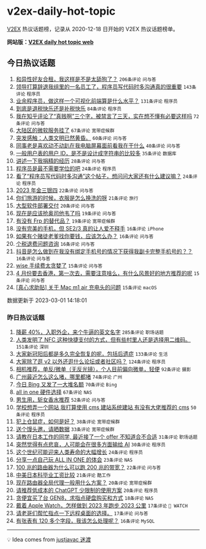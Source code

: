 # v2ex-daily-hot-topic

[V2EX](https://www.v2ex.com/) 热议话题榜，记录从 2020-12-18 日开始的 V2EX 热议话题榜单。

**网站版：[V2EX daily hot topic web](https://boojack.github.io/v2ex-daily-hot-topic-web/)**

## 今日热议话题

<!-- TODAY BEGIN -->

1. [和异性好友合租，我这样是不是太舔狗了？](https://www.v2ex.com/t/920116) `206条评论` `问与答`
1. [领导打算辞退我组里的一名员工了，程序员写代码时多沟通真的很重要](https://www.v2ex.com/t/920072) `143条评论` `程序员`
1. [业余程序员，做这样一个可视化前端算是什么水平？](https://www.v2ex.com/t/920089) `131条评论` `程序员`
1. [到底是退税快乐还是补税快乐](https://www.v2ex.com/t/920067) `84条评论` `程序员`
1. [我在知乎评论了“真贱啊”三个字，被禁言了三天，实在想不懂有必要这样吗](https://www.v2ex.com/t/920128) `72条评论` `问与答`
1. [大陆区的微软服务挂了](https://www.v2ex.com/t/920153) `67条评论` `宽带症候群`
1. [突发感触：人类文明已然黄昏。](https://www.v2ex.com/t/920114) `60条评论` `问与答`
1. [同事老是喜欢动不动趴在我电脑屏幕面前看我在干什么](https://www.v2ex.com/t/920201) `40条评论` `问与答`
1. [一般用户表的用户 ID，是不是设计成字符串的比较多](https://www.v2ex.com/t/920125) `35条评论` `数据库`
1. [讲述一下我捐精的经历](https://www.v2ex.com/t/920174) `28条评论` `问与答`
1. [程序员是最不需要学位的吧](https://www.v2ex.com/t/920179) `24条评论` `程序员`
1. [看了“程序员写代码时多沟通”这个帖子，想问问大家还有什么建议嘛？](https://www.v2ex.com/t/920115) `24条评论` `程序员`
1. [2023 年金三银四](https://www.v2ex.com/t/920127) `22条评论` `问与答`
1. [你们旅游的时候，衣服是怎么换洗的呀](https://www.v2ex.com/t/920131) `21条评论` `旅行`
1. [大型软件部署交付](https://www.v2ex.com/t/920110) `20条评论` `问与答`
1. [现在是应该抢奥司他韦了吗](https://www.v2ex.com/t/920087) `19条评论` `问与答`
1. [有没有 Frp 的替代品？](https://www.v2ex.com/t/920025) `19条评论` `宽带症候群`
1. [没有完美的手机，但 SE2/3 真的让人爱不释手](https://www.v2ex.com/t/920168) `16条评论` `iPhone`
1. [如果有个赌徒老爹找你要钱，应该怎么办？](https://www.v2ex.com/t/920152) `16条评论` `问与答`
1. [个税退费问题咨询](https://www.v2ex.com/t/920071) `16条评论` `问与答`
1. [抖音是怎么做到在我没有绑定手机号的情况下获得我副卡完整手机号的？？](https://www.v2ex.com/t/920065) `16条评论` `问与答`
1. [wise 手续费太贪婪了](https://www.v2ex.com/t/920277) `15条评论` `问与答`
1. [4 月份要去香港，第一次去，需要注意啥么，有什么风景好的地方推荐的呢](https://www.v2ex.com/t/920148) `15条评论` `问与答`
1. [[真心求助贴] 关于 Mac m1 air 充电头的问题](https://www.v2ex.com/t/920130) `15条评论` `macOS`

数据更新于 2023-03-01 14:18:01

<!-- TODAY END -->

### 昨日热议话题

<!-- YESTERDAY BEGIN -->

1. [降薪 40%，入职外企，来个牛逼的英文名字](https://www.v2ex.com/t/919735) `285条评论` `职场话题`
1. [人类发明了 NFC 这种快捷支付的方式，但有些村里人还是选择用二维码。](https://www.v2ex.com/t/919692) `151条评论` `深圳`
1. [大家新冠阳后都是多久完全恢复的呢，包括后遗症](https://www.v2ex.com/t/919730) `133条评论` `生活`
1. [大家除了逛 v2 以外还逛什么论坛或者社区吗？](https://www.v2ex.com/t/919822) `124条评论` `程序员`
1. [相机推荐，单反/微单（无反光镜），个人目前偏向微单，轻便](https://www.v2ex.com/t/919718) `92条评论` `摄影`
1. [广州最近怎么这么堵，哪里都堵](https://www.v2ex.com/t/919706) `74条评论` `广州`
1. [今日 Bing 又发了一大堆名额](https://www.v2ex.com/t/919767) `70条评论` `Bing`
1. [all in one 硬件选择](https://www.v2ex.com/t/919693) `67条评论` `NAS`
1. [男生用，斩女香水推荐](https://www.v2ex.com/t/919717) `52条评论` `问与答`
1. [学校想弄一个网站 我打算使用 cms 建站系统建站 有没有大佬推荐的 cms](https://www.v2ex.com/t/919707) `50条评论` `程序员`
1. [犯上仓鼠症，如何是好？](https://www.v2ex.com/t/919864) `38条评论` `宽带症候群`
1. [送个馒头邀，请晒数据](https://www.v2ex.com/t/919736) `33条评论` `宽带症候群`
1. [请教在日本工作的同学, 最近接了一个 offer 不知道合不合适](https://www.v2ex.com/t/919888) `31条评论` `职场话题`
1. [突然觉得有点悲哀，人可能会在很多方面输给 AI](https://www.v2ex.com/t/920004) `30条评论` `程序员`
1. [这个世纪可能迎来人类寿命的大幅增长](https://www.v2ex.com/t/919858) `24条评论` `程序员`
1. [分享一点自己玩 ALL IN ONE 的体会](https://www.v2ex.com/t/919753) `23条评论` `NAS`
1. [100 兆的路由器为什么可以跑 200 兆的带宽？](https://www.v2ex.com/t/919885) `22条评论` `问与答`
1. [中美日本科毕业工资比较](https://www.v2ex.com/t/919797) `21条评论` `酷工作`
1. [现在路由器全局代理一般用什么方案？](https://www.v2ex.com/t/919709) `20条评论` `宽带症候群`
1. [请推荐低成本的 ChatGPT 少限制的使用方案](https://www.v2ex.com/t/919703) `20条评论` `程序员`
1. [贪便宜买了台 GEN8，求指点硬盘购买和方式](https://www.v2ex.com/t/919875) `18条评论` `NAS`
1. [戴着 Apple Watch，怎样做到 2023 年跑步 2023 公里](https://www.v2ex.com/t/919780) `17条评论` ` WATCH`
1. [请老哥们帮忙指点一下远程桌面的选择。](https://www.v2ex.com/t/919762) `17条评论` `问与答`
1. [有张表有 120 多个字段，我该怎么处理呢？](https://www.v2ex.com/t/919831) `16条评论` `MySQL`

<!-- YESTERDAY END -->

---

💡 Idea comes from [justjavac 迷渡](https://github.com/justjavac/)
